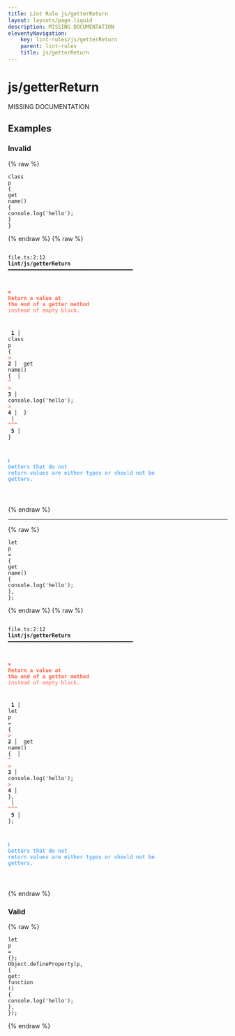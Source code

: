 ```yaml
---
title: Lint Rule js/getterReturn
layout: layouts/page.liquid
description: MISSING DOCUMENTATION
eleventyNavigation:
	key: lint-rules/js/getterReturn
	parent: lint-rules
	title: js/getterReturn
---
```


# js/getterReturn

MISSING DOCUMENTATION

<!-- EVERYTHING BELOW IS AUTOGENERATED. SEE SCRIPTS FOLDER FOR UPDATE SCRIPTS hash(13cc934b048a7ecaf41fa83a1efadfb27782784f) -->

## Examples
### Invalid
{% raw %}<pre class="language-text"><code class="language-text"><span class="token keyword">class</span> <span class="token variable">p</span> <span class="token punctuation">{</span>
	<span class="token variable">get</span> <span class="token variable">name</span><span class="token punctuation">(</span><span class="token punctuation">)</span> <span class="token punctuation">{</span>
		<span class="token variable">console</span><span class="token punctuation">.</span><span class="token variable">log</span><span class="token punctuation">(</span><span class="token string">&apos;hello&apos;</span><span class="token punctuation">)</span><span class="token punctuation">;</span>
	<span class="token punctuation">}</span>
<span class="token punctuation">}</span></code></pre>{% endraw %}
{% raw %}<pre class="language-text"><code class="language-text">
 <span style="text-decoration-style: dotted;">file.ts:2:12</span> <strong>lint/js/getterReturn</strong> ━━━━━━━━━━━━━━━━━━━━━━━━━━━━━━━━━━━━━━━━

  <strong><span style="color: Tomato;">✖ </span></strong><span style="color: Tomato;"><strong>Return a value at the end of a getter method</strong></span><span style="color: Tomato;"> instead of empty block.</span>

  <strong>  1</strong><strong> │ </strong><span class="token keyword">class</span> <span class="token variable">p</span> <span class="token punctuation">{</span>
  <strong><span style="color: Tomato;">&gt;</span></strong><strong> 2</strong><strong> │ </strong>  <span class="token variable">get</span> <span class="token variable">name</span><span class="token punctuation">(</span><span class="token punctuation">)</span> <span class="token punctuation">{</span>
     <strong> │ </strong>             <span style="color: Tomato;"><strong>^</strong></span>
  <strong><span style="color: Tomato;">&gt;</span></strong><strong> 3</strong><strong> │ </strong>    <span class="token variable">console</span><span class="token punctuation">.</span><span class="token variable">log</span><span class="token punctuation">(</span><span class="token string">&apos;hello&apos;</span><span class="token punctuation">)</span><span class="token punctuation">;</span>
  <strong><span style="color: Tomato;">&gt;</span></strong><strong> 4</strong><strong> │ </strong>  <span class="token punctuation">}</span>
     <strong> │ </strong><span style="color: Tomato;"><strong>^</strong></span><span style="color: Tomato;"><strong>^</strong></span><span style="color: Tomato;"><strong>^</strong></span>
  <strong>  5</strong><strong> │ </strong><span class="token punctuation">}</span>

  <strong><span style="color: DodgerBlue;">ℹ </span></strong><span style="color: DodgerBlue;">Getters that do not return values are either typos or should not be</span>
    <span style="color: DodgerBlue;">getters.</span>

</code></pre>{% endraw %}

---------------

{% raw %}<pre class="language-text"><code class="language-text"><span class="token keyword">let</span> <span class="token variable">p</span> <span class="token operator">=</span> <span class="token punctuation">{</span>
	<span class="token variable">get</span> <span class="token variable">name</span><span class="token punctuation">(</span><span class="token punctuation">)</span> <span class="token punctuation">{</span>
		<span class="token variable">console</span><span class="token punctuation">.</span><span class="token variable">log</span><span class="token punctuation">(</span><span class="token string">&apos;hello&apos;</span><span class="token punctuation">)</span><span class="token punctuation">;</span>
	<span class="token punctuation">}</span><span class="token punctuation">,</span>
<span class="token punctuation">}</span><span class="token punctuation">;</span></code></pre>{% endraw %}
{% raw %}<pre class="language-text"><code class="language-text">
 <span style="text-decoration-style: dotted;">file.ts:2:12</span> <strong>lint/js/getterReturn</strong> ━━━━━━━━━━━━━━━━━━━━━━━━━━━━━━━━━━━━━━━━

  <strong><span style="color: Tomato;">✖ </span></strong><span style="color: Tomato;"><strong>Return a value at the end of a getter method</strong></span><span style="color: Tomato;"> instead of empty block.</span>

  <strong>  1</strong><strong> │ </strong><span class="token keyword">let</span> <span class="token variable">p</span> <span class="token operator">=</span> <span class="token punctuation">{</span>
  <strong><span style="color: Tomato;">&gt;</span></strong><strong> 2</strong><strong> │ </strong>  <span class="token variable">get</span> <span class="token variable">name</span><span class="token punctuation">(</span><span class="token punctuation">)</span> <span class="token punctuation">{</span>
     <strong> │ </strong>             <span style="color: Tomato;"><strong>^</strong></span>
  <strong><span style="color: Tomato;">&gt;</span></strong><strong> 3</strong><strong> │ </strong>    <span class="token variable">console</span><span class="token punctuation">.</span><span class="token variable">log</span><span class="token punctuation">(</span><span class="token string">&apos;hello&apos;</span><span class="token punctuation">)</span><span class="token punctuation">;</span>
  <strong><span style="color: Tomato;">&gt;</span></strong><strong> 4</strong><strong> │ </strong>  <span class="token punctuation">}</span><span class="token punctuation">,</span>
     <strong> │ </strong><span style="color: Tomato;"><strong>^</strong></span><span style="color: Tomato;"><strong>^</strong></span><span style="color: Tomato;"><strong>^</strong></span>
  <strong>  5</strong><strong> │ </strong><span class="token punctuation">}</span><span class="token punctuation">;</span>

  <strong><span style="color: DodgerBlue;">ℹ </span></strong><span style="color: DodgerBlue;">Getters that do not return values are either typos or should not be</span>
    <span style="color: DodgerBlue;">getters.</span>

</code></pre>{% endraw %}
### Valid
{% raw %}<pre class="language-text"><code class="language-text"><span class="token keyword">let</span> <span class="token variable">p</span> <span class="token operator">=</span> <span class="token punctuation">{</span><span class="token punctuation">}</span><span class="token punctuation">;</span>
<span class="token variable">Object</span><span class="token punctuation">.</span><span class="token variable">defineProperty</span><span class="token punctuation">(</span><span class="token variable">p</span><span class="token punctuation">,</span> <span class="token punctuation">{</span>
	<span class="token variable">get</span><span class="token punctuation">:</span> <span class="token keyword">function</span> <span class="token punctuation">(</span><span class="token punctuation">)</span> <span class="token punctuation">{</span>
		<span class="token variable">console</span><span class="token punctuation">.</span><span class="token variable">log</span><span class="token punctuation">(</span><span class="token string">&apos;hello&apos;</span><span class="token punctuation">)</span><span class="token punctuation">;</span>
	<span class="token punctuation">}</span><span class="token punctuation">,</span>
<span class="token punctuation">}</span><span class="token punctuation">)</span><span class="token punctuation">;</span></code></pre>{% endraw %}
